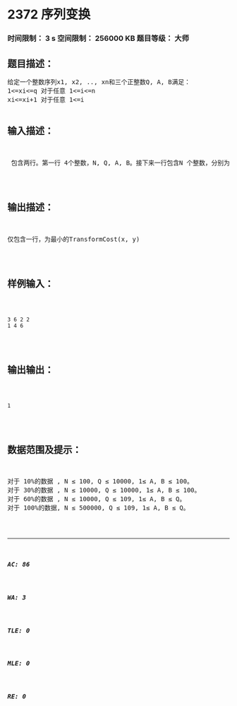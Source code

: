 # 2372 序列变换    
### 时间限制： 3 s     空间限制： 256000 KB     题目等级： 大师  
## 题目描述：  

<pre>
给定一个整数序列x1, x2, .., xn和三个正整数Q, A, B满足：   
1<=xi<=q 对于任意 1<=i<=n
xi<=xi+1 对于任意 1<=i<n
A<=(Q-1)/(n-1)且A<=B  
对于任意 1<=i<=n，作如下变换：yi=xi+deltai，其中deltai是一个整数。使得新序列Y 满足如下性质: 
1<=yi<=Q 对于任意  1<=i<=n  
对于这样一个变换，所需的变换代价定义为：   
TransformCost(x, y) = sigma |deltai|
本题的任务即为寻找一个变换，使得TransformCost(x, y)最小化。
</pre>
  
  
## 输入描述：  

<pre>
 包含两行。第一行 4个整数，N, Q, A, B。接下来一行包含N 个整数，分别为x1, x2...,xn。
</pre>
  
  
## 输出描述：  

<pre>
仅包含一行，为最小的TransformCost(x, y)
</pre>
  
  
## 样例输入：  

<pre><code>
3 6 2 2 
1 4 6
</code></pre>
  
  
## 输出输出：  

<pre><code>
1
</code></pre>
  
  
## 数据范围及提示：  

<pre>
对于 10%的数据 , N ≤ 100, Q ≤ 10000, 1≤ A, B ≤ 100。   
对于 30%的数据 , N ≤ 10000, Q ≤ 10000, 1≤ A, B ≤ 100。   
对于 60%的数据 , N ≤ 10000, Q ≤ 109, 1≤ A, B ≤ Q。   
对于 100%的数据, N ≤ 500000, Q ≤ 109, 1≤ A, B ≤ Q。
</pre>
  
  
***  

##### AC: 86  
##### WA: 3  
##### TLE: 0  
##### MLE: 0  
##### RE: 0  
